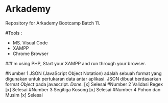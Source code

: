 # Arkademy
Repository for Arkademy Bootcamp Batch 11.

#Tools :
- MS. Visual Code
- XAMPP
- Chrome Browser

##I'm using PHP, Start your XAMPP and run through your browser. 

#Number 1
JSON (JavaScript Object Notation) adalah sebuah format yang digunakan untuk pertukaran data antar aplikasi. JSON dibuat berdasarkan format *Object* pada javascript.
*Done.*
[x] Selesai
#Number 2
Validasi Regex
[x] Selesai
#Number 3
Segitiga Kosong
[x] Selesai
#Number 4
Pohon dan Musim
[x] Selesai